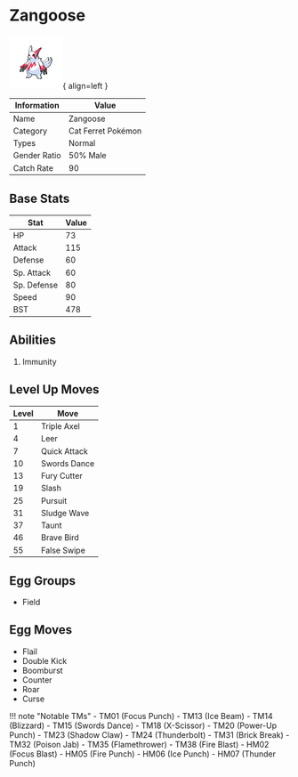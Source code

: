 # Zangoose

![Zangoose](../images/pokemon/335.png){ align=left }

| Information | Value |
|------------|--------|
| Name | Zangoose |
| Category | Cat Ferret Pokémon |
| Types | Normal |
| Gender Ratio | 50% Male |
| Catch Rate | 90 |

## Base Stats

| Stat | Value |
|------|-------|
| HP | 73 |
| Attack | 115 |
| Defense | 60 |
| Sp. Attack | 60 |
| Sp. Defense | 80 |
| Speed | 90 |
| BST | 478 |

## Abilities
1. Immunity

## Level Up Moves
| Level | Move |
|-------|------|
| 1 | Triple Axel |
| 4 | Leer |
| 7 | Quick Attack |
| 10 | Swords Dance |
| 13 | Fury Cutter |
| 19 | Slash |
| 25 | Pursuit |
| 31 | Sludge Wave |
| 37 | Taunt |
| 46 | Brave Bird |
| 55 | False Swipe |

## Egg Groups
- Field

## Egg Moves
- Flail
- Double Kick
- Boomburst
- Counter
- Roar
- Curse

!!! note "Notable TMs"
    - TM01 (Focus Punch)
    - TM13 (Ice Beam)
    - TM14 (Blizzard)
    - TM15 (Swords Dance)
    - TM18 (X-Scissor)
    - TM20 (Power-Up Punch)
    - TM23 (Shadow Claw)
    - TM24 (Thunderbolt)
    - TM31 (Brick Break)
    - TM32 (Poison Jab)
    - TM35 (Flamethrower)
    - TM38 (Fire Blast)
    - HM02 (Focus Blast)
    - HM05 (Fire Punch)
    - HM06 (Ice Punch)
    - HM07 (Thunder Punch)
